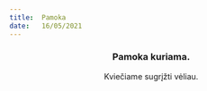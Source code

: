 ```yaml
---
title:  Pamoka
date:   16/05/2021
---
```


### <center>Pamoka kuriama.</center>
<center>Kviečiame sugrįžti vėliau.</center>